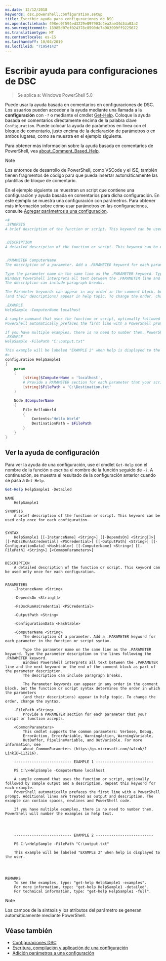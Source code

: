```yaml
---
ms.date: 12/12/2018
keywords: dsc,powershell,configuration,setup
title: Escribir ayuda para configuraciones de DSC
ms.openlocfilehash: 498ec0f594ed3229e097903c4ea2ae34d3da03a2
ms.sourcegitcommit: 18985d07ef024378c8590dc7a983099ff9225672
ms.translationtype: HT
ms.contentlocale: es-ES
ms.lasthandoff: 10/04/2019
ms.locfileid: "71954142"
---
```

# <a name="writing-help-for-dsc-configurations"></a>Escribir ayuda para configuraciones de DSC

>Se aplica a: Windows PowerShell 5.0

Puede usar la ayuda basada en comentarios en configuraciones de DSC. Los usuarios pueden acceder a la ayuda mediante una llamada a la **configuración** con `-?` o mediante el cmdlet [Get-Help](/powershell/module/Microsoft.PowerShell.Core/Get-Help). Coloque la ayuda basada en comentarios directamente encima de la palabra clave `Configuration`.
Puede colocar la ayuda de parámetros en línea con el bloque de comentario, justo encima de la declaración de parámetros o en ambos lugares, como se muestra en el ejemplo siguiente.

Para obtener más información sobre la ayuda basada en comentarios de PowerShell, vea [about_Comment_Based_Help](/powershell/module/microsoft.powershell.core/about/about_comment_based_help).

> [!NOTE]
> Los entornos de desarrollo de PowerShell, como VSCode y el ISE, también tienen fragmentos de código para que pueda insertar automáticamente las plantillas de bloque de comentario.

En el ejemplo siguiente se muestran un script que contiene una configuración y ayuda basada en comentarios para dicha configuración. En este ejemplo se muestra una configuración con parámetros. Para obtener más información sobre cómo usar parámetros en las configuraciones, consulte [Agregar parámetros a una configuración](add-parameters-to-a-configuration.md).

```powershell
<#
.SYNOPSIS
A brief description of the function or script. This keyword can be used only once for each configuration.


.DESCRIPTION
A detailed description of the function or script. This keyword can be used only once for each configuration.


.PARAMETER ComputerName
The description of a parameter. Add a .PARAMETER keyword for each parameter in the function or script syntax.

Type the parameter name on the same line as the .PARAMETER keyword. Type the parameter description on the lines following the .PARAMETER keyword.
Windows PowerShell interprets all text between the .PARAMETER line and the next keyword or the end of the comment block as part of the parameter description.
The description can include paragraph breaks.

The Parameter keywords can appear in any order in the comment block, but the function or script syntax determines the order in which the parameters
(and their descriptions) appear in help topic. To change the order, change the syntax.

.EXAMPLE
HelpSample -ComputerName localhost

A sample command that uses the function or script, optionally followed by sample output and a description. Repeat this keyword for each example.
PowerShell automatically prefaces the first line with a PowerShell prompt. Additional lines are treated as output and description. The example can contain spaces, newlines and PowerShell code.

If you have multiple examples, there is no need to number them. PowerShell will number the examples in help text.
.EXAMPLE
HelpSample -FilePath "C:\output.txt"

This example will be labeled "EXAMPLE 2" when help is displayed to the user.
#>
configuration HelpSample1
{
    param
    (
        [string]$ComputerName = 'localhost',
        # Provide a PARAMETER section for each parameter that your script or function accepts.
        [string]$FilePath = 'C:\Destination.txt'
    )

    Node $ComputerName
    {
        File HelloWorld
        {
            Contents="Hello World"
            DestinationPath = $FilePath
        }
    }
}
```

## <a name="viewing-configuration-help"></a>Ver la ayuda de configuración

Para ver la ayuda de una configuración, use el cmdlet `Get-Help` con el nombre de la función o escriba el nombre de la función seguido de `-?`. A continuación, se muestra el resultado de la configuración anterior cuando se pasa a `Get-Help`.

```powershell
Get-Help HelpSample1 -Detailed
```

```output
NAME
    HelpSample1

SYNOPSIS
    A brief description of the function or script. This keyword can be used only once for each configuration.


SYNTAX
    HelpSample1 [[-InstanceName] <String>] [[-DependsOn] <String[]>] [[-PsDscRunAsCredential] <PSCredential>] [[-OutputPath] <String>] [[-ConfigurationData] <Hashtable>] [[-ComputerName] <String>] [[-FilePath] <String>] [<CommonParameters>]


DESCRIPTION
    A detailed description of the function or script. This keyword can be used only once for each configuration.


PARAMETERS
    -InstanceName <String>

    -DependsOn <String[]>

    -PsDscRunAsCredential <PSCredential>

    -OutputPath <String>

    -ConfigurationData <Hashtable>

    -ComputerName <String>
        The description of a parameter. Add a .PARAMETER keyword for each parameter in the function or script syntax.

        Type the parameter name on the same line as the .PARAMETER keyword. Type the parameter description on the lines following the .PARAMETER keyword.
        Windows PowerShell interprets all text between the .PARAMETER line and the next keyword or the end of the comment block as part of the parameter description.
        The description can include paragraph breaks.

        The Parameter keywords can appear in any order in the comment block, but the function or script syntax determines the order in which the parameters
        (and their descriptions) appear in help topic. To change the order, change the syntax.

    -FilePath <String>
        Provide a PARAMETER section for each parameter that your script or function accepts.

    <CommonParameters>
        This cmdlet supports the common parameters: Verbose, Debug,
        ErrorAction, ErrorVariable, WarningAction, WarningVariable,
        OutBuffer, PipelineVariable, and OutVariable. For more information, see
        about_CommonParameters (https:/go.microsoft.com/fwlink/?LinkID=113216).

    -------------------------- EXAMPLE 1 --------------------------

    PS C:\>HelpSample -ComputerName localhost

    A sample command that uses the function or script, optionally followed by sample output and a description. Repeat this keyword for each example.
    PowerShell automatically prefaces the first line with a PowerShell prompt. Additional lines are treated as output and description. The example can contain spaces, newlines and PowerShell code.

    If you have multiple examples, there is no need to number them. PowerShell will number the examples in help text.




    -------------------------- EXAMPLE 2 --------------------------

    PS C:\>HelpSample -FilePath "C:\output.txt"

    This example will be labeled "EXAMPLE 2" when help is displayed to the user.




REMARKS
    To see the examples, type: "get-help HelpSample1 -examples".
    For more information, type: "get-help HelpSample1 -detailed".
    For technical information, type: "get-help HelpSample1 -full".
```

> [!NOTE]
> Los campos de la sintaxis y los atributos del parámetro se generan automáticamente mediante PowerShell.

## <a name="see-also"></a>Véase también

- [Configuraciones DSC](configurations.md)
- [Escritura, compilación y aplicación de una configuración](write-compile-apply-configuration.md)
- [Adición parámetros a una configuración](add-parameters-to-a-configuration.md)
